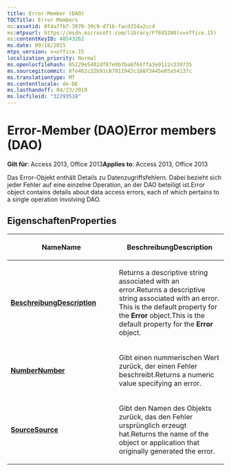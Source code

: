 ```yaml
---
title: Error-Member (DAO)
TOCTitle: Error Members
ms:assetid: 0f4a7fb7-3070-39c9-d71b-facd254a2ccd
ms:mtpsurl: https://msdn.microsoft.com/library/Ff845280(v=office.15)
ms:contentKeyID: 48543262
ms.date: 09/18/2015
mtps_version: v=office.15
localization_priority: Normal
ms.openlocfilehash: 05229e5402df87e9bfba6f64ffa3e9112c339735
ms.sourcegitcommit: 8fe462c32b91c87911942c188f3445e85a54137c
ms.translationtype: MT
ms.contentlocale: de-DE
ms.lasthandoff: 04/23/2019
ms.locfileid: "32293518"
---
```

# <a name="error-members-dao"></a><span data-ttu-id="b081e-102">Error-Member (DAO)</span><span class="sxs-lookup"><span data-stu-id="b081e-102">Error members (DAO)</span></span>


<span data-ttu-id="b081e-103">**Gilt für**: Access 2013, Office 2013</span><span class="sxs-lookup"><span data-stu-id="b081e-103">**Applies to**: Access 2013, Office 2013</span></span>

<span data-ttu-id="b081e-104">Das Error-Objekt enthält Details zu Datenzugriffsfehlern. Dabei bezieht sich jeder Fehler auf eine einzelne Operation, an der DAO beteiligt ist.</span><span class="sxs-lookup"><span data-stu-id="b081e-104">Error object contains details about data access errors, each of which pertains to a single operation involving DAO.</span></span>

## <a name="properties"></a><span data-ttu-id="b081e-105">Eigenschaften</span><span class="sxs-lookup"><span data-stu-id="b081e-105">Properties</span></span>

<table>
<colgroup>
<col style="width: 50%" />
<col style="width: 50%" />
</colgroup>
<thead>
<tr class="header">
<th><p><span data-ttu-id="b081e-106">Name</span><span class="sxs-lookup"><span data-stu-id="b081e-106">Name</span></span></p></th>
<th><p><span data-ttu-id="b081e-107">Beschreibung</span><span class="sxs-lookup"><span data-stu-id="b081e-107">Description</span></span></p></th>
</tr>
</thead>
<tbody>
<tr class="odd">
<td><p><span data-ttu-id="b081e-108"><strong><a href="error-description-property-dao.md">Beschreibung</a></strong></span><span class="sxs-lookup"><span data-stu-id="b081e-108"><strong><a href="error-description-property-dao.md">Description</a></strong></span></span></p></td>
<td><p><span data-ttu-id="b081e-109">Returns a descriptive string associated with an error.</span><span class="sxs-lookup"><span data-stu-id="b081e-109">Returns a descriptive string associated with an error.</span></span> <span data-ttu-id="b081e-110">This is the default property for the <strong>Error</strong> object.</span><span class="sxs-lookup"><span data-stu-id="b081e-110">This is the default property for the <strong>Error</strong> object.</span></span></p></td>
</tr>
<tr class="even">
<td><p><span data-ttu-id="b081e-111"><strong><a href="error-number-property-dao.md">Number</a></strong></span><span class="sxs-lookup"><span data-stu-id="b081e-111"><strong><a href="error-number-property-dao.md">Number</a></strong></span></span></p></td>
<td><p><span data-ttu-id="b081e-112">Gibt einen nummerischen Wert zurück, der einen Fehler beschreibt.</span><span class="sxs-lookup"><span data-stu-id="b081e-112">Returns a numeric value specifying an error.</span></span></p></td>
</tr>
<tr class="odd">
<td><p><span data-ttu-id="b081e-113"><strong><a href="error-source-property-dao.md">Source</a></strong></span><span class="sxs-lookup"><span data-stu-id="b081e-113"><strong><a href="error-source-property-dao.md">Source</a></strong></span></span></p></td>
<td><p><span data-ttu-id="b081e-114">Gibt den Namen des Objekts zurück, das den Fehler ursprünglich erzeugt hat.</span><span class="sxs-lookup"><span data-stu-id="b081e-114">Returns the name of the object or application that originally generated the error.</span></span></p></td>
</tr>
</tbody>
</table>

